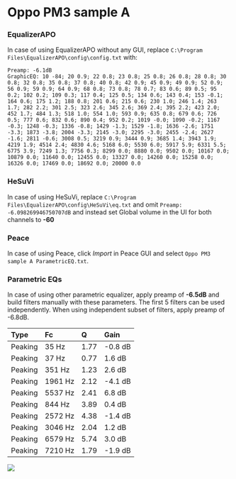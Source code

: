 # Oppo PM3 sample A

### EqualizerAPO
In case of using EqualizerAPO without any GUI, replace `C:\Program Files\EqualizerAPO\config\config.txt`
with:
```
Preamp: -6.1dB
GraphicEQ: 10 -84; 20 0.9; 22 0.8; 23 0.8; 25 0.8; 26 0.8; 28 0.8; 30 0.8; 32 0.8; 35 0.8; 37 0.8; 40 0.8; 42 0.9; 45 0.9; 49 0.9; 52 0.9; 56 0.9; 59 0.9; 64 0.9; 68 0.8; 73 0.8; 78 0.7; 83 0.6; 89 0.5; 95 0.2; 102 0.2; 109 0.3; 117 0.4; 125 0.5; 134 0.6; 143 0.4; 153 -0.1; 164 0.6; 175 1.2; 188 0.8; 201 0.6; 215 0.6; 230 1.0; 246 1.4; 263 1.7; 282 2.2; 301 2.5; 323 2.6; 345 2.6; 369 2.4; 395 2.2; 423 2.0; 452 1.7; 484 1.3; 518 1.0; 554 1.0; 593 0.9; 635 0.8; 679 0.6; 726 0.5; 777 0.6; 832 0.6; 890 0.4; 952 0.2; 1019 -0.0; 1090 -0.2; 1167 -0.3; 1248 -0.3; 1336 -0.8; 1429 -1.3; 1529 -1.8; 1636 -2.6; 1751 -3.3; 1873 -3.8; 2004 -3.3; 2145 -3.0; 2295 -3.0; 2455 -2.4; 2627 -1.6; 2811 -0.6; 3008 0.5; 3219 0.9; 3444 0.9; 3685 1.4; 3943 1.9; 4219 1.9; 4514 2.4; 4830 4.6; 5168 6.0; 5530 6.0; 5917 5.9; 6331 5.5; 6775 3.9; 7249 1.3; 7756 0.3; 8299 0.0; 8880 0.0; 9502 0.0; 10167 0.0; 10879 0.0; 11640 0.0; 12455 0.0; 13327 0.0; 14260 0.0; 15258 0.0; 16326 0.0; 17469 0.0; 18692 0.0; 20000 0.0
```

### HeSuVi
In case of using HeSuVi, replace `C:\Program Files\EqualizerAPO\config\HeSuVi\eq.txt` and omit `Preamp:
-6.098269946750707dB` and instead set Global volume in the UI for both channels to **-60**

### Peace
In case of using Peace, click *Import* in Peace GUI and select `Oppo PM3 sample A ParametricEQ.txt`.

### Parametric EQs
In case of using other parametric equalizer, apply preamp of **-6.5dB** and build filters manually
with these parameters. The first 5 filters can be used independently.
When using independent subset of filters, apply preamp of -6.8dB.

| Type    | Fc      |    Q | Gain    |
|:--------|:--------|:-----|:--------|
| Peaking | 35 Hz   | 1.77 | -0.8 dB |
| Peaking | 37 Hz   | 0.77 | 1.6 dB  |
| Peaking | 351 Hz  | 1.23 | 2.6 dB  |
| Peaking | 1961 Hz | 2.12 | -4.1 dB |
| Peaking | 5537 Hz | 2.41 | 6.8 dB  |
| Peaking | 844 Hz  | 3.89 | 0.4 dB  |
| Peaking | 2572 Hz | 4.38 | -1.4 dB |
| Peaking | 3046 Hz | 2.04 | 1.2 dB  |
| Peaking | 6579 Hz | 5.74 | 3.0 dB  |
| Peaking | 7210 Hz | 1.79 | -1.9 dB |

![](https://raw.githubusercontent.com/jaakkopasanen/AutoEq/master/results/innerfidelity/sbaf-serious/Oppo%20PM3%20sample%20A/Oppo%20PM3%20sample%20A.png)